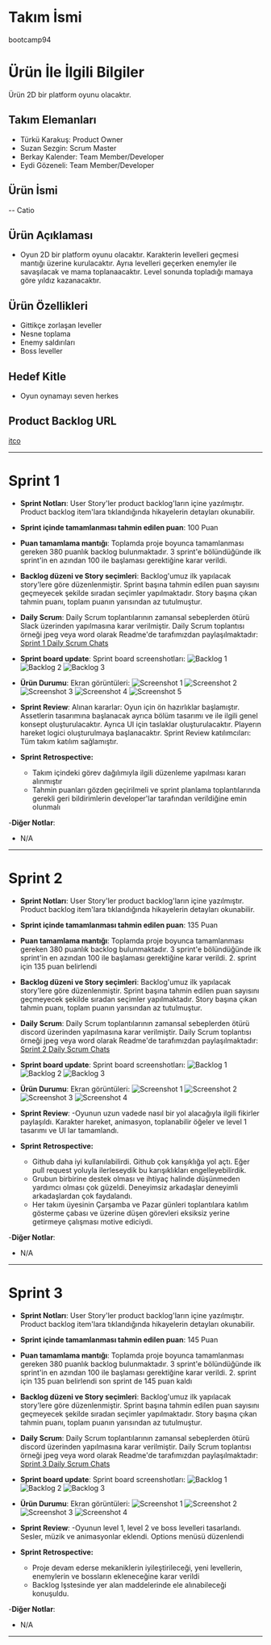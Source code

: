 # **Takım İsmi**

bootcamp94

# Ürün İle İlgili Bilgiler

Ürün 2D bir platform oyunu olacaktır.

## Takım Elemanları

- Türkü Karakuş: Product Owner
- Suzan Sezgin: Scrum Master
- Berkay Kalender: Team Member/Developer
- Eydi Gözeneli: Team Member/Developer

## Ürün İsmi

-- Catio

## Ürün Açıklaması

- Oyun 2D bir platform oyunu olacaktır. Karakterin levelleri geçmesi mantığı üzerine kurulacaktır. Ayrıa levelleri geçerken  enemyler ile savaşılacak ve mama toplanaacaktır. Level sonunda topladığı mamaya göre yıldız kazanacaktır.

## Ürün Özellikleri

- Gittikçe zorlaşan leveller
- Nesne toplama
- Enemy saldırıları
- Boss leveller

## Hedef Kitle

- Oyun oynamayı seven herkes

## Product Backlog URL

[itco](https://app.clickup.com/4514905/v/li/204119291)

---

# Sprint 1

- **Sprint Notları**: User Story'ler product backlog'ların içine yazılmıştır. Product backlog item'lara tıklandığında hikayelerin detayları okunabilir.

- **Sprint içinde tamamlanması tahmin edilen puan**: 100 Puan

- **Puan tamamlama mantığı**: Toplamda proje boyunca tamamlanması gereken 380 puanlık backlog bulunmaktadır. 3 sprint'e bölündüğünde ilk sprint'in en azından 100 ile başlaması gerektiğine karar verildi.

- **Backlog düzeni ve Story seçimleri**: Backlog'umuz ilk yapılacak story'lere göre düzenlenmiştir. Sprint başına tahmin edilen puan sayısını geçmeyecek şekilde sıradan seçimler yapılmaktadır. Story başına çıkan tahmin puanı, toplam puanın yarısından az tutulmuştur. 

- **Daily Scrum**: Daily Scrum toplantılarının zamansal sebeplerden ötürü Slack üzerinden yapılmasına karar verilmiştir. Daily Scrum toplantısı örneği jpeg veya word olarak Readme'de tarafımızdan paylaşılmaktadır: [Sprint 1 Daily Scrum Chats](https://github.com/w3eydi/bootcamp94/blob/sprint/img/Sprint/DailyScrumMeetingNotesSprint1.docx)

- **Sprint board update**: Sprint board screenshotları: 
![Backlog 1](https://github.com/w3eydi/bootcamp94/blob/sprint/img/Sprint/BoardScreenShats/Sprint1_1.png) 
![Backlog 2](https://github.com/w3eydi/bootcamp94/blob/sprint/img/Sprint/BoardScreenShats/Sprint1_2.png) 
![Backlog 3](https://github.com/w3eydi/bootcamp94/blob/sprint/img/Sprint/BoardScreenShats/Sprint1_3.png)

- **Ürün Durumu**: Ekran görüntüleri:
![Screenshot 1](https://github.com/w3eydi/bootcamp94/blob/UI/img/UI/Baslang%C4%B1c.png)
![Screenshot 2](https://github.com/w3eydi/bootcamp94/blob/UI/img/UI/oyunekran%C4%B1.png)
![Screenshot 3](https://github.com/w3eydi/bootcamp94/blob/UI/img/UI/b%C3%B6l%C3%BCmsonu.png)
![Screenshot 4](img/Design/characters.png)
![Screenshot 5](img/Design/tilesets.png)

- **Sprint Review**: 
Alınan kararlar: Oyun için ön hazırlıklar başlamıştır. Assetlerin tasarımına başlanacak ayrıca bölüm tasarımı ve ile ilgili genel konsept oluşturulacaktır. Ayrıca UI için taslaklar oluşturulacaktır. Playerın hareket logici oluşturulmaya başlanacaktır.  Sprint Review katılımcıları: Tüm takım katılım sağlamıştır.

- **Sprint Retrospective:**
  - Takım içindeki görev dağılımıyla ilgili düzenleme yapılması kararı alınmıştır
  - Tahmin puanları gözden geçirilmeli ve sprint planlama toplantılarında gerekli geri bildirimlerin developer'lar tarafından verildiğine emin olunmalı
 

-**Diğer Notlar**:
- N/A

---

# Sprint 2


- **Sprint Notları**: User Story'ler product backlog'ların içine yazılmıştır. Product backlog item'lara tıklandığında hikayelerin detayları okunabilir.

- **Sprint içinde tamamlanması tahmin edilen puan**: 135 Puan

- **Puan tamamlama mantığı**: Toplamda proje boyunca tamamlanması gereken 380 puanlık backlog bulunmaktadır. 3 sprint'e bölündüğünde ilk sprint'in en azından 100 ile başlaması gerektiğine karar verildi.  2. sprint için 135 puan belirlendi

- **Backlog düzeni ve Story seçimleri**: Backlog'umuz ilk yapılacak story'lere göre düzenlenmiştir. Sprint başına tahmin edilen puan sayısını geçmeyecek şekilde sıradan seçimler yapılmaktadır. Story başına çıkan tahmin puanı, toplam puanın yarısından az tutulmuştur. 

- **Daily Scrum**: Daily Scrum toplantılarının zamansal sebeplerden ötürü discord üzerinden yapılmasına karar verilmiştir. Daily Scrum toplantısı örneği jpeg veya word olarak Readme'de tarafımızdan paylaşılmaktadır: [Sprint 2 Daily Scrum Chats](https://github.com/w3eydi/bootcamp94/blob/sprint/img/Sprint/DailyScrumMeetingNotesSprint2.docx)

- **Sprint board update**: Sprint board screenshotları: 
![Backlog 1](https://github.com/w3eydi/bootcamp94/blob/sprint/img/Sprint/BoardScreenShats/Sprint2_1.png) 
![Backlog 2](https://github.com/w3eydi/bootcamp94/blob/sprint/img/Sprint/BoardScreenShats/Sprint2_2.png) 
![Backlog 3](https://github.com/w3eydi/bootcamp94/blob/sprint/img/Sprint/BoardScreenShats/Sprint2_3.png) 

- **Ürün Durumu**: Ekran görüntüleri:
![Screenshot 1](https://github.com/w3eydi/bootcamp94/blob/sprint/img/Sprint/GameScreenSharts/1.png)
![Screenshot 2](https://github.com/w3eydi/bootcamp94/blob/sprint/img/Sprint/GameScreenSharts/2.png)
![Screenshot 3](https://github.com/w3eydi/bootcamp94/blob/sprint/img/Sprint/GameScreenSharts/3.png)
![Screenshot 4](https://github.com/w3eydi/bootcamp94/blob/sprint/img/Sprint/GameScreenSharts/4.png)

- **Sprint Review**: 
-Oyunun uzun vadede nasıl bir yol alacağıyla ilgili fikirler paylaşıldı. Karakter hareket, animasyon, toplanabilir öğeler ve level 1 tasarımı ve UI lar tamamlandı.

- **Sprint Retrospective:**
  - Github daha iyi kullanılabilirdi. Github çok karışıklığa yol açtı. Eğer pull request yoluyla ilerleseydik bu karışıklıkları engelleyebilirdik.
  - Grubun birbirine destek olması ve ihtiyaç halinde düşünmeden yardımcı olması çok güzeldi. Deneyimsiz arkadaşlar deneyimli arkadaşlardan çok faydalandı.
  - Her takım üyesinin Çarşamba ve Pazar günleri toplantılara katılım gösterme çabası ve üzerine düşen görevleri eksiksiz yerine getirmeye çalışması motive ediciydi.

 

-**Diğer Notlar**:
- N/A

---
# Sprint 3

- **Sprint Notları**: User Story'ler product backlog'ların içine yazılmıştır. Product backlog item'lara tıklandığında hikayelerin detayları okunabilir.

- **Sprint içinde tamamlanması tahmin edilen puan**: 145 Puan

- **Puan tamamlama mantığı**: Toplamda proje boyunca tamamlanması gereken 380 puanlık backlog bulunmaktadır. 3 sprint'e bölündüğünde ilk sprint'in en azından 100 ile başlaması gerektiğine karar verildi.  2. sprint için 135 puan belirlendi son sprint de 145 puan kaldı

- **Backlog düzeni ve Story seçimleri**: Backlog'umuz ilk yapılacak story'lere göre düzenlenmiştir. Sprint başına tahmin edilen puan sayısını geçmeyecek şekilde sıradan seçimler yapılmaktadır. Story başına çıkan tahmin puanı, toplam puanın yarısından az tutulmuştur. 

- **Daily Scrum**: Daily Scrum toplantılarının zamansal sebeplerden ötürü discord üzerinden yapılmasına karar verilmiştir. Daily Scrum toplantısı örneği jpeg veya word olarak Readme'de tarafımızdan paylaşılmaktadır: [Sprint 3 Daily Scrum Chats](https://github.com/w3eydi/bootcamp94/blob/sprint/img/Sprint/DailyScrumMeetingNotesSprint3.docx)

- **Sprint board update**: Sprint board screenshotları: 
![Backlog 1](https://github.com/w3eydi/bootcamp94/blob/sprint/img/Sprint/BoardScreenShats/Sprint3_1.png) 
![Backlog 2](https://github.com/w3eydi/bootcamp94/blob/sprint/img/Sprint/BoardScreenShats/Sprint3_2.png) 
![Backlog 3](https://github.com/w3eydi/bootcamp94/blob/sprint/img/Sprint/BoardScreenShats/Sprint3_3.png) 

- **Ürün Durumu**: Ekran görüntüleri:
![Screenshot 1](https://github.com/w3eydi/bootcamp94/blob/sprint/img/Sprint/GameScreenSharts/5.png)
![Screenshot 2](https://github.com/w3eydi/bootcamp94/blob/sprint/img/Sprint/GameScreenSharts/6.png)
![Screenshot 3](https://github.com/w3eydi/bootcamp94/blob/sprint/img/Sprint/GameScreenSharts/7.png)
![Screenshot 4](https://github.com/w3eydi/bootcamp94/blob/sprint/img/Sprint/GameScreenSharts/8.png)

- **Sprint Review**: 
-Oyunun level 1, level 2 ve boss levelleri tasarlandı. Sesler, müzik ve animasyonlar eklendi. Options menüsü düzenlendi

- **Sprint Retrospective:**
  - Proje devam ederse mekaniklerin iyileştirileceği, yeni levellerin, enemylerin ve bossların ekleneceğine karar verildi
  - Backlog lşstesinde yer alan maddelerinde ele alınabileceği konuşuldu.

 

-**Diğer Notlar**:
- N/A

---